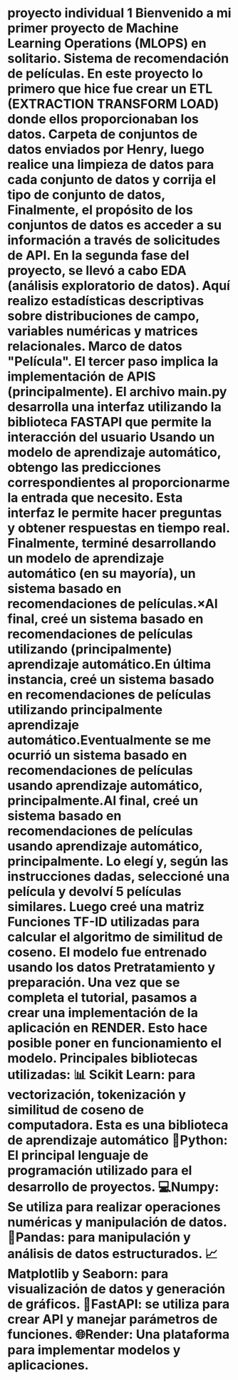 # proyecto individual 1  Bienvenido a mi primer proyecto de Machine Learning Operations (MLOPS) en solitario.  Sistema de recomendación de películas.   En este proyecto lo primero que hice fue crear un ETL (EXTRACTION TRANSFORM LOAD) donde ellos proporcionaban los datos.  Carpeta de conjuntos de datos enviados por Henry, luego realice una limpieza de datos para cada conjunto de datos y corrija el tipo de conjunto de datos,  Finalmente, el propósito de los conjuntos de datos es acceder a su información a través de solicitudes de API. En la segunda fase del proyecto, se llevó a cabo EDA (análisis exploratorio de datos). Aquí realizo estadísticas descriptivas sobre distribuciones de campo, variables numéricas y matrices relacionales.  Marco de datos "Película". El tercer paso implica la implementación de APIS (principalmente). El archivo main.py desarrolla una interfaz utilizando la biblioteca FASTAPI que permite la interacción del usuario  Usando un modelo de aprendizaje automático, obtengo las predicciones correspondientes al proporcionarme la entrada que necesito. Esta interfaz le permite hacer preguntas y obtener respuestas en tiempo real.  Finalmente, terminé desarrollando un modelo de aprendizaje automático (en su mayoría), un sistema basado en recomendaciones de películas.×Al final, creé un sistema basado en recomendaciones de películas utilizando (principalmente) aprendizaje automático.En última instancia, creé un sistema basado en recomendaciones de películas utilizando principalmente aprendizaje automático.Eventualmente se me ocurrió un sistema basado en recomendaciones de películas usando aprendizaje automático, principalmente.Al final, creé un sistema basado en recomendaciones de películas usando aprendizaje automático, principalmente.  Lo elegí y, según las instrucciones dadas, seleccioné una película y devolví 5 películas similares. Luego creé una matriz  Funciones TF-ID utilizadas para calcular el algoritmo de similitud de coseno. El modelo fue entrenado usando los datos  Pretratamiento y preparación. Una vez que se completa el tutorial, pasamos a crear una implementación de la aplicación en RENDER.  Esto hace posible poner en funcionamiento el modelo. Principales bibliotecas utilizadas:  📊 Scikit Learn: para vectorización, tokenización y similitud de coseno de computadora. Esta es una biblioteca de aprendizaje automático 🐍Python: El principal lenguaje de programación utilizado para el desarrollo de proyectos. 💻Numpy: Se utiliza para realizar operaciones numéricas y manipulación de datos. 🐼Pandas: para manipulación y análisis de datos estructurados. 📈Matplotlib y Seaborn: para visualización de datos y generación de gráficos. 📳FastAPI: se utiliza para crear API y manejar parámetros de funciones. 🌐Render: Una plataforma para implementar modelos y aplicaciones. 